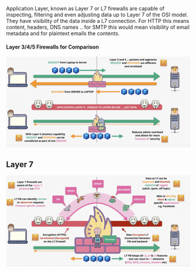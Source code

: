 Application Layer, known as Layer 7 or L7 firewalls are capable of inspecting, filtering and even adjusting data up to Layer 7 of the OSI model. They have visibility of the data inside a L7 connection. For HTTP this means content, headers, DNS names .. for SMTP this would mean visibility of email metadata and for plaintext emails the contents.

#### Layer 3/4/5 Firewalls for Comparison
![Pasted image 20250621221324.png](_atts/Pasted%20image%2020250621221324.png)

## Layer 7
![Pasted image 20250621221803.png](_atts/Pasted%20image%2020250621221803.png)